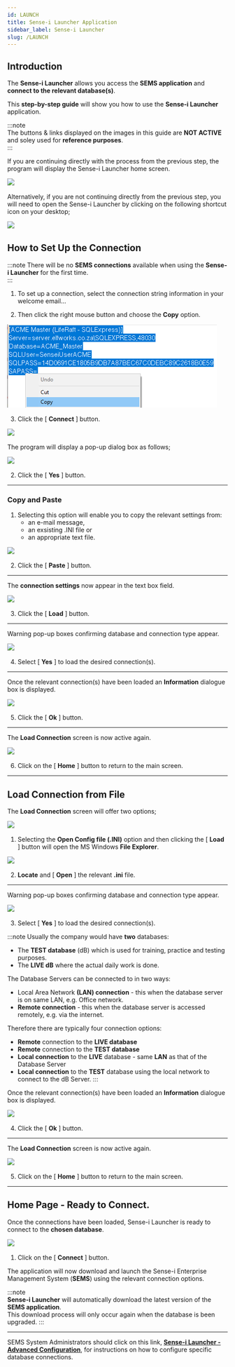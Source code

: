 ```yaml
---
id: LAUNCH
title: Sense-i Launcher Application
sidebar_label: Sense-i Launcher
slug: /LAUNCH
---
```


## Introduction  

The **Sense-i Launcher** allows you access the **SEMS application** and **connect to the relevant database(s)**.

This **step-by-step guide** will show you how to use the **Sense-i Launcher** application.  

:::note  
The buttons & links displayed on the images in this guide are **NOT ACTIVE** and soley used for **reference purposes**.  
:::  

If you are continuing directly with the process from the previous step, the program will display the Sense-i Launcher home screen.  

![](../static/img/docs/LAUNCH/image11.png)  

Alternatively, if you are not continuing directly from the previous step, you will need to open the Sense-i Launcher by clicking on the following shortcut icon on your desktop;  

![](../static/img/docs/LAUNCH/launchericon1.png)  

## How to Set Up the Connection  

:::note
There will be no **SEMS connections** available when using the **Sense-i Launcher** for the first time.  
:::

1.	To set up a connection, select the connection string information in your welcome email...  

2.	Then click the right mouse button and choose the **Copy** option.  

![](../static/img/docs/LAUNCH/image200.png)  

3.	Click the [ **Connect** ] button.  

![](../static/img/docs/LAUNCH/image11a.png)  

The program will display a pop-up dialog box as follows;  

![](../static/img/docs/LAUNCH/image17.png)  

2.	Click the [ **Yes** ] button.  

----  
### Copy and Paste

1.	Selecting this option will enable you to copy the relevant settings from:
	- an e-mail message, 
	- an exsisting .INI file or 
	- an appropriate text file.

![](../static/img/docs/LAUNCH/image30.png)  

2.	Click the [ **Paste** ] button.  

----

The **connection settings** now appear in the text box field.

![](../static/img/docs/LAUNCH/image32.png)  

3.  Click the [ **Load** ] button.  

----

Warning pop-up boxes confirming database and connection type appear.  

![](../static/img/docs/LAUNCH/image18.png)

4.  Select [ **Yes** ] to load the desired connection(s).  

----

Once the relevant connection(s) have been loaded an **Information** dialogue box is displayed.  

![](../static/img/docs/LAUNCH/image22.png)  

5.  Click the [ **Ok** ] button.  

----

The **Load Connection** screen is now active again.  

![](../static/img/docs/LAUNCH/image27.png)  

6.  Click on the [ **Home** ] button to return to the main screen.  

----

## Load Connection from File  

The **Load Connection** screen will offer two options;  

![](../static/img/docs/LAUNCH/image15.png)  

1.	Selecting the **Open Config file (.INI)** option and then clicking the [ **Load** ] button will open the MS Windows **File Explorer**.

![](../static/img/docs/LAUNCH/image16.png)  

2.  **Locate** and [ **Open** ] the relevant **.ini** file.  

----

Warning pop-up boxes confirming database and connection type appear.  

![](../static/img/docs/LAUNCH/image18.png)

3.  Select [ **Yes** ] to load the desired connection(s).  

:::note
Usually the company would have **two** databases:
- The **TEST database** (dB) which is used for training, practice and testing purposes.
- The **LIVE dB** where the actual daily work is done.  

The Database Servers can be connected to in two ways:
- Local Area Network **(LAN) connection** - this when the database server is on same LAN, e.g. Office network.
- **Remote connection** - this when the database server is accessed remotely, e.g. via the internet.

Therefore there are typically four connection options:  
- **Remote** connection to the **LIVE database**
- **Remote** connection to the **TEST database**
- **Local connection** to the **LIVE** database - same **LAN** as that of the Database Server
- **Local connection** to the **TEST** database using the local network to connect to the dB Server.
:::  

Once the relevant connection(s) have been loaded an **Information** dialogue box is displayed.  

![](../static/img/docs/LAUNCH/image22.png)  

4.  Click the [ **Ok** ] button.  

----

The **Load Connection** screen is now active again.  

![](../static/img/docs/LAUNCH/image23.png)  

5.  Click on the [ **Home** ] button to return to the main screen.  

----

## Home Page - Ready to Connect.  

Once the connections have been loaded, Sense-i Launcher is ready to connect to the **chosen database**.  

![](../static/img/docs/LAUNCH/image28.png)  

1. Click on the [ **Connect** ] button.  

The application will now download and launch the Sense-i Enterprise Management System (**SEMS**) using the relevant connection options.

:::note  
**Sense-i Launcher** will automatically download the latest version of the **SEMS application**.  
This download process will only occur again when the database is been upgraded.
:::  

----

SEMS System Administrators should click on this link, **[Sense-i Launcher - Advanced Configuration](INSTCONF)**, for instructions on how to configure specific database connections.








